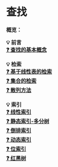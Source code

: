 # 查找

**概览：**

**:bulb: 前言**  
**[:question: 查找的基本概念](#查找的基本概念)**  

**:bulb: 检索**  
**[:question: 基于线性表的检索](#基于线性表的检索)**  
**[:question: 集合的检索](#集合的检索)**  
**[:question: 散列方法](#散列方法)**  

**:bulb: 索引**  
**[:question: 线性索引](#线性索引)**  
**[:question: 静态索引-多分树](#静态索引-多分树)**  
**[:question: 倒排索引](#倒排索引)**  
**[:question: 动态索引](#动态索引)**  
**[:question: 位索引](#位索引)**  
**[:question: 红黑树](#红黑树)**
